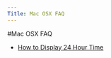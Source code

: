 ```yaml
---
Title: Mac OSX FAQ
---
```

#Mac OSX FAQ
- [How to Display 24 Hour Time](%base_url%/wiki/faq/macosx/howToDisplay24HourTime)
